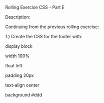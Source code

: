 Rolling Exercise CSS - Part E

Description:

Continuing from the previous rolling exercise:

1.) Create the CSS for the footer with: 

display block 

width 100% 

float left 

padding 20px 

text-align center 

background #ddd 
